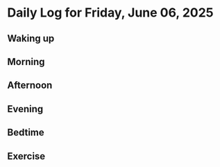 # Daily Log for Friday, June 06, 2025

## Waking up

## Morning

## Afternoon

## Evening

## Bedtime

## Exercise
